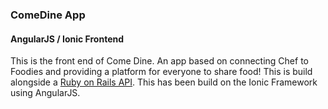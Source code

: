 ### ComeDine App

#### AngularJS / Ionic Frontend

This is the front end of Come Dine. An app based on connecting Chef to Foodies and providing a platform for everyone to share food! This is build alongside a [Ruby on Rails API](https://www.github.com/sachinkaria/comeDine). This has been build on the Ionic Framework using AngularJS.
